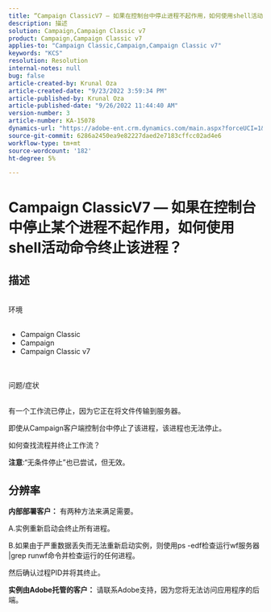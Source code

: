 ```yaml
---
title: “Campaign ClassicV7 — 如果在控制台中停止进程不起作用，如何使用shell活动命令终止进程？”
description: 描述
solution: Campaign,Campaign Classic v7
product: Campaign,Campaign Classic v7
applies-to: "Campaign Classic,Campaign,Campaign Classic v7"
keywords: "KCS"
resolution: Resolution
internal-notes: null
bug: false
article-created-by: Krunal Oza
article-created-date: "9/23/2022 3:59:34 PM"
article-published-by: Krunal Oza
article-published-date: "9/26/2022 11:44:40 AM"
version-number: 3
article-number: KA-15078
dynamics-url: "https://adobe-ent.crm.dynamics.com/main.aspx?forceUCI=1&pagetype=entityrecord&etn=knowledgearticle&id=722ce7b2-583b-ed11-9db0-000d3a5c1bcc"
source-git-commit: 6286a2450ea9e82227daed2e7183cffcc02ad4e6
workflow-type: tm+mt
source-wordcount: '182'
ht-degree: 5%

---
```


# Campaign ClassicV7 — 如果在控制台中停止某个进程不起作用，如何使用shell活动命令终止该进程？

## 描述

<br>环境<br><br>
- Campaign Classic
- Campaign
- Campaign Classic v7



<br><br>问题/症状<br><br>


有一个工作流已停止，因为它正在将文件传输到服务器。

即使从Campaign客户端控制台中停止了该进程，该进程也无法停止。

如何查找流程并终止工作流？

<b>注意</b>:“无条件停止”也已尝试，但无效。


## 分辨率

<b>内部部署客户：</b>
有两种方法来满足需要。

A.实例重新启动会终止所有进程。

B.如果由于严重数据丢失而无法重新启动实例，则使用ps -edf检查运行wf服务器 |grep runwf命令并检查运行的任何进程。

然后确认过程PID并将其终止。

<b>实例由Adobe托管的客户：</b> 请联系Adobe支持，因为您将无法访问应用程序的后端。
